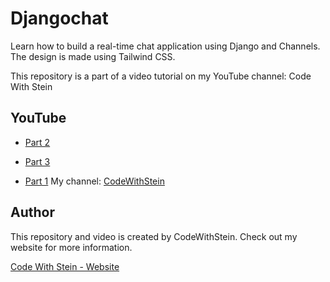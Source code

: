 # Djangochat

Learn how to build a real-time chat application using Django and Channels. The design is made using Tailwind CSS.

This repository is a part of a video tutorial on my YouTube channel: Code With Stein

## YouTube
* [Part 2](https://www.youtube.com/watch?v=r8LN9yxLgdY)
* [Part 3](https://www.youtube.com/watch?v=0CZuO5TV8SI)

* [Part 1](https://www.youtube.com/watch?v=OyUrMENgZRE)
My channel:
[CodeWithStein](https://www.youtube.com/channel/UCfVoYvY8BfTDeF63JQmQJvg/?sub_confirmation=1)

## Author
This repository and video is created by CodeWithStein. Check out my website for more information.

[Code With Stein - Website](https://codewithstein.com)

